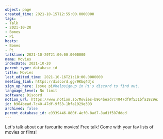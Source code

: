 ```yaml
---
object: page
created_time: 2021-10-15T12:55:00.0000000
tags:
- Talk
- 2021-10-20
- Bones
- Pi
hosts:
- Bones
- Pi
talktime: 2021-10-20T21:00:00.0000000
name: Movies
indexDate: 2021-10-20
parent_type: database_id
title: Movies
last_edited_time: 2021-10-16T21:18:00.0000000
meeting_link: https://discord.gg/9Kbq4djs
sign_up_here: Issue pi#helpsignup in Pi's discord to find out.
language_level: No limit
software: Discord
notion_url: https://www.notion.so/Movies-b964bead7c4047df9f531bfa1929e303
id: b964bead-7c40-47df-9f53-1bfa1929e303
archived: false
parent_database_id: e9339446-880f-4ef0-8ad7-8ad1f507dded
---
```


Let's talk about our favourite movies!
Free talk! Come with your fav lists of movies or films!


